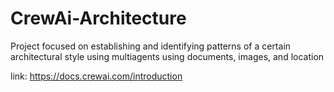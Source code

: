 # CrewAi-Architecture
Project focused on establishing and identifying patterns of a certain architectural style using multiagents using documents, images, and location

link: https://docs.crewai.com/introduction
